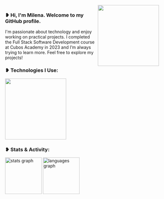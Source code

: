 <img align="right" height="200" src="https://media4.giphy.com/media/v1.Y2lkPTc5MGI3NjExYTR5ajRyMW4zOHlpOXVnaXUzM2M4NHpwMjhkMmxpNHd6MnBhbW5pbiZlcD12MV9pbnRlcm5hbF9naWZfYnlfaWQmY3Q9cw/jz7nZTW5oEBZAAZ4ge/giphy.gif"  />

###

<div align="left">
  <h3>❥ Hi, I'm Milena. Welcome to my GitHub profile.</h3>
  <p>I'm passionate about technology and enjoy working on practical projects. I completed the Full Stack Software Development course at Cubos Academy in 2023 and I’m always trying to learn more. Feel free to explore my projects!</p>
  <h3> ❥ Technologies I Use:</h3>
  <img width="200" src="https://skillicons.dev/icons?i=html,css,javascript,git,vscode"/>
  <h3> ❥ Stats & Activity:</h3>
  <img src="https://github-readme-stats.vercel.app/api?username=stnmilena&hide_title=false&hide_rank=false&show_icons=true&include_all_commits=true&disable_animations=false&theme=graywhite&locale=en&hide_border=false&order=1" height="120" alt="stats graph"  />
  <img src="https://github-readme-stats.vercel.app/api/top-langs?username=stnmilena&locale=en&hide_title=false&layout=compact&card_width=320&langs_count=5&theme=graywhite&hide_border=false&order=2" height="120" alt="languages graph"  />
</div>

###
